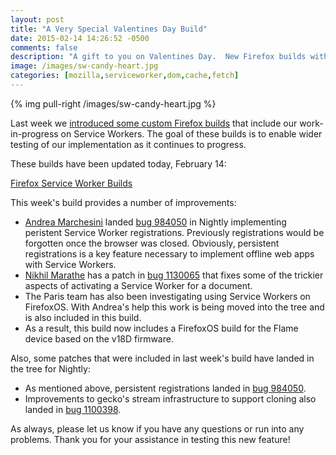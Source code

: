 ```yaml
---
layout: post
title: "A Very Special Valentines Day Build"
date: 2015-02-14 14:26:52 -0500
comments: false
description: "A gift to you on Valentines Day.  New Firefox builds with persistent Service Worker registrations."
image: /images/sw-candy-heart.jpg
categories: [mozilla,serviceworker,dom,cache,fetch]
---
```


{% img pull-right /images/sw-candy-heart.jpg %}

Last week we [introduced some custom Firefox builds][] that include our
work-in-progress on Service Workers.  The goal of these builds is to enable
wider testing of our implementation as it continues to progress.

These builds have been updated today, February 14:

  [Firefox Service Worker Builds][]

<!-- more -->

This week's build provides a number of improvements:

* [Andrea Marchesini][] landed [bug 984050][] in Nightly implementing
  peristent Service Worker registrations.  Previously registrations would
  be forgotten once the browser was closed.  Obviously, persistent
  registrations is a key feature necessary to implement offline web apps
  with Service Workers.
* [Nikhil Marathe][] has a patch in [bug 1130065][] that fixes some of the
  trickier aspects of activating a Service Worker for a document.
* The Paris team has also been investigating using Service Workers on
  FirefoxOS.  With Andrea's help this work is being moved into the tree and
  is also included in this build.
* As a result, this build now includes a FirefoxOS build for the Flame device
  based on the v18D firmware.

Also, some patches that were included in last week's build have landed in the
tree for Nightly:

* As mentioned above, persistent registrations landed in [bug 984050][].
* Improvements to gecko's stream infrastructure to support cloning also landed
  in [bug 1100398][].

As always, please let us know if you have any questions or run into any
problems.  Thank you for your assistance in testing this new feature!

[introduced some custom Firefox builds]: /blog/2015/02/10/introducing-firefox-service-worker-builds/
[Firefox Service Worker Builds]: /sw-builds
[Andrea Marchesini]: https://twitter.com/baku82845977
[Nikhil Marathe]: https://twitter.com/nikhilcutshort
[bug 984050]: https://bugzilla.mozilla.org/show_bug.cgi?id=984050
[bug 1130065]: https://bugzilla.mozilla.org/show_bug.cgi?id=1130065
[bug 1100398]: https://bugzilla.mozilla.org/show_bug.cgi?id=1100398
